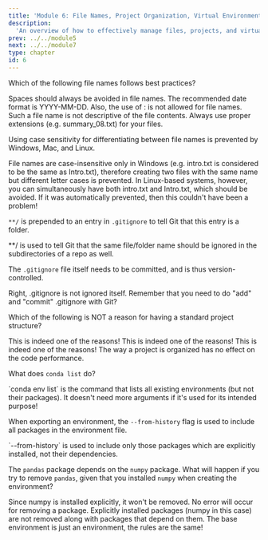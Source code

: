 ```yaml
---
title: 'Module 6: File Names, Project Organization, Virtual Environments'
description:
  'An overview of how to effectively manage files, projects, and virtual environments.' 
prev: ../../module5
next: ../../module7
type: chapter
id: 6
---
```


<exercise id="1" title="Module learning outcomes" type="slides,video">
<slides source="module6/module6_00" shot="1" start="0:003" end="05:31"> </slides>
</exercise>
<!-- ------------------------------------ -->
<exercise id="2" title="File Names: Best Practices" type="slides,video">
<slides source="module6/module6_01"> </slides>
</exercise>
<!-- ------------------------------------ -->
<exercise id='4' title="Test Your Knowledge">

Which of the following file names follows best practices?

<choice id="1">

<opt text="report 5.md">
Spaces should always be avoided in file names.
</opt>

<opt text="group-feedback_2022-09.md"  correct="true">

</opt>

<opt text="analysis_2022:09-2.md">
The recommended date format is YYYY-MM-DD. Also, the use of : is not allowed for file names.
</opt>

<opt text="2br144.tmp">
Such a file name is not descriptive of the file contents.
</opt>

<opt text="summary_08">
Always use proper extensions (e.g. summary_08.txt) for your files.
</opt>

</choice>

Using case sensitivity for differentiating between file names is prevented by Windows, Mac, and Linux.

<choice id="2">

<opt text="True">
File names are case-insensitive only in Windows (e.g. intro.txt is considered to be the same as Intro.txt), therefore creating two files with the same name but different letter cases is prevented. In Linux-based systems, however, you can simultaneously have both intro.txt and Intro.txt, which should be avoided.
</opt>

<opt text="False"  correct="true">
If it was automatically prevented, then this couldn't have been a problem!
</opt>

</choice>

</exercise>
<!-- ------------------------------------ -->
<exercise id="5" title=".gitignore" type="slides,video">
<slides source="module6/module6_02"> </slides>
</exercise>
<!-- ------------------------------------ -->
<exercise id='6' title="Test Your Knowledge">

`**/` is prepended to an entry in `.gitignore` to tell Git that this entry is a folder.

<choice id="1">

<opt text="True">
**/ is used to tell Git that the same file/folder name should be ignored in the subdirectories of a repo as well.
</opt>

<opt text="False"  correct="true">

</opt>

</choice>

The `.gitignore` file itself needs to be committed, and is thus version-controlled.

<choice id="2">

<opt text="True" correct="true">
Right, .gitignore is not ignored itself.
</opt>

<opt text="False">
Remember that you need to do "add" and "commit" .gitignore with Git?
</opt>

</choice>

</exercise>
<!-- ------------------------------------ -->
<exercise id="7" title="Project Organization" type="slides,video">
<slides source="module6/module6_03"> </slides>
</exercise>
<!-- ------------------------------------ -->
<exercise id='8' title="Test Your Knowledge">

Which of the following is NOT a reason for having a standard project structure?

<choice id="1">

<opt text="Reproducibility">
This is indeed one of the reasons!
</opt>

<opt text="Being self-documenting">
This is indeed one of the reasons!
</opt>

<opt text="Ease of collaboration">
This is indeed one of the reasons!
</opt>

<opt text="Optimizing code performance"  correct="true">
The way a project is organized has no effect on the code performance.
</opt>

</choice>

</exercise>
<!-- ------------------------------------ -->
<exercise id="9" title="Virtual Environments" type="slides,video">
<slides source="module6/module6_04"> </slides>
</exercise>
<!-- ------------------------------------ -->
<exercise id='10' title="Test Your Knowledge">

What does `conda list` do?

<choice id="1">

<opt text="Lists all packages in the current environment" correct="true">

</opt>

<opt text="Lists all environments with their packages">
`conda env list` is the command that lists all existing environments (but not their packages).
</opt>

<opt text="Doesn't do anything as it needs more arguments">
It doesn't need more arguments if it's used for its intended purpose!
</opt>

<opt text="Lists all available channels">

</opt>

</choice>

When exporting an environment, the `--from-history` flag is used to include all packages in the environment file.

<choice id="2">

<opt text="True">
`--from-history` is used to include only those packages which are explicitly installed, not their dependencies.
</opt>

<opt text="False" correct="true">

</opt>

</choice>

The `pandas` package depends on the `numpy` package. What will happen if you try to remove `pandas`, given that you installed `numpy` when creating the environment?

<choice id="3">

<opt text="Both pandas and numpy will be removed">
Since numpy is installed explicitly, it won't be removed.
</opt>

<opt text="Will see an error">
No error will occur for removing a package.
</opt>

<opt text="Only pandas will be removed" correct="true">
Explicitly installed packages (numpy in this case) are not removed along with packages that depend on them.
</opt>

<opt text="Depends on whether this is the base environment or not">
The base environment is just an environment, the rules are the same!
</opt>

</choice>

</exercise>
